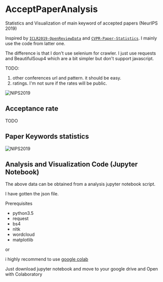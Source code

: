 # AcceptPaperAnalysis

Statistics and Visualization of main keyword of accepted papers (NeurIPS 2019)

Inspired by [`ICLR2019-OpenReviewData`](https://github.com/shaohua0116/ICLR2019-OpenReviewData) and [`CVPR-Paper-Statistics`](https://github.com/hoya012/CVPR-2019-Paper-Statistics). I mainly use the code from latter one.

The difference is that I don't use selenium for crawler. I just use requests and BeautifulSoup4 which are a bit simpler but don't support javascript.

TODO:

1. other conferences url and pattern. it should be easy.
2. ratings. I'm not sure if the rates will be public.

![NIPS2019](https://github.com/sndnyang/AcceptPaperAnalysis/raw/master/images/neuips2019.png)

## Acceptance rate

TODO

## Paper Keywords statistics
![NIPS2019](https://github.com/sndnyang/AcceptPaperAnalysis/raw/master/images/neuips2019_stat.png)

## Analysis and Visualization Code (Jupyter Notebook)

The above data can be obtained from a analysis jupyter notebook script.

I have gotten the json file.

Prerequisites

+ python3.5
+ request
+ bs4
+ nltk
+ wordcloud
+ matplotlib

or

i highly recommend to use [google colab](https://colab.research.google.com/)

Just download jupyter notebook and move to your google drive and Open with Colaboratory